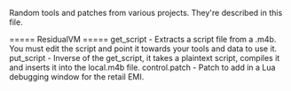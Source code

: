 Random tools and patches from various projects. They're described in this file.

===== ResidualVM =====
get_script - Extracts a script file from a .m4b. You must edit the script and
		point it towards your tools and data to use it.
put_script - Inverse of the get_script, it takes a plaintext script, compiles
		it and inserts it into the local.m4b file.
control.patch - Patch to add in a Lua debugging window for the retail EMI.

